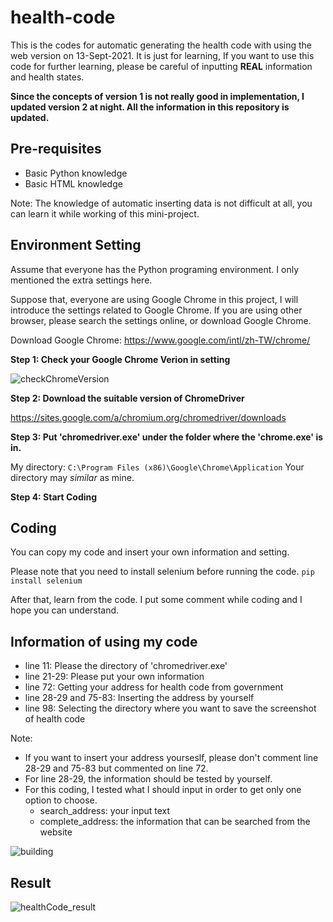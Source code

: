 # health-code
This is the codes for automatic generating the health code with using the web version on 13-Sept-2021. It is just for learning, If you want to use this code for further learning, please be careful of inputting **REAL** information and health states.

**Since the concepts of version 1 is not really good in implementation, I updated version 2 at night. All the information in this repository is updated.**

## Pre-requisites
- Basic Python knowledge
- Basic HTML knowledge

Note: The knowledge of automatic inserting data is not difficult at all, you can learn it while working of this mini-project.

## Environment Setting
Assume that everyone has the Python programing environment. I only mentioned the extra settings here.

Suppose that, everyone are using Google Chrome in this project, I will introduce the settings related to Google Chrome. If you are using other browser, please search the settings online, or download Google Chrome.

Download Google Chrome: https://www.google.com/intl/zh-TW/chrome/

**Step 1: Check your Google Chrome Verion in setting**

![checkChromeVersion](https://user-images.githubusercontent.com/34164281/133873888-e7ba5aab-fdc1-409f-986d-9b6fa057288a.png)

**Step 2: Download the suitable version of ChromeDriver**

https://sites.google.com/a/chromium.org/chromedriver/downloads

**Step 3: Put 'chromedriver.exe' under the folder where the 'chrome.exe' is in.**

My directory: ```C:\Program Files (x86)\Google\Chrome\Application```
Your directory may *similar* as mine.


**Step 4: Start Coding**

## Coding
You can copy my code and insert your own information and setting.

Please note that you need to install selenium before running the code. ```pip install selenium```

After that, learn from the code. I put some comment while coding and I hope you can understand.

## Information of using my code
- line 11: Please the directory of 'chromedriver.exe'
- line 21-29: Please put your own information
- line 72: Getting your address for health code from government
- line 28-29 and 75-83: Inserting the address by yourself
- line 98: Selecting the directory where you want to save the screenshot of health code

Note:
- If you want to insert your address yourseslf, please don't comment line 28-29 and 75-83 but commented on line 72.
- For line 28-29, the information should be tested by yourself.
- For this coding, I tested what I should input in order to get only one option to choose.
  - search_address: your input text
  - complete_address: the information that can be searched from the website

![building](https://github.com/kaian0414/healthy-code/blob/main/building.png)

## Result

![healthCode_result](https://github.com/kaian0414/healthy-code/blob/main/healthCode_result.jpg)
